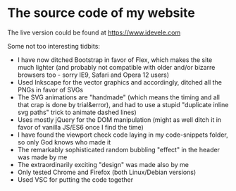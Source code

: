 # The source code of my website

The live version could be found at https://www.idevele.com

Some not too interesting tidbits:

- I have now ditched Bootstrap in favor of Flex, which makes the site much lighter (and probably not compatible with older and/or bizarre browsers too - sorry IE9, Safari and Opera 12 users)
- Used Inkscape for the vector graphics and accordingly, ditched all the PNGs in favor of SVGs
- The SVG animations are "handmade" (which means the timing and all that crap is done by trial&error), and had to use a stupid "duplicate inline svg paths" trick to animate dashed lines)
- Uses mostly jQuery for the DOM manipulation (might as well ditch it in favor of vanilla JS/ES6 once I find the time)
- I have found the viewport check code laying in my code-snippets folder, so only God knows who made it
- The remarkably sophisticated random bubbling "effect" in the header was made by me
- The extraordinarily exciting "design" was made also by me
- Only tested Chrome and Firefox (both Linux/Debian versions) 
- Used VSC for putting the code together